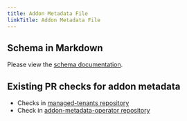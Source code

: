 ```yaml
---
title: Addon Metadata File
linkTitle: Addon Metadata File
---
```


## Schema in Markdown

Please view the [schema documentation](https://github.com/mt-sre/managed-tenants-cli/blob/main/docs/tenants/zz_metadata_schema_generated.md).

## Existing PR checks for addon metadata

* Checks in [managed-tenants repository](https://gitlab.cee.redhat.com/service/managed-tenants/-/tree/main/tasks/check)
* Check in [addon-metadata-operator repository](https://github.com/mt-sre/addon-metadata-operator/tree/e0cc0aecaf7c55a92e833eda45928db4fa737bdc/pkg/validator)
